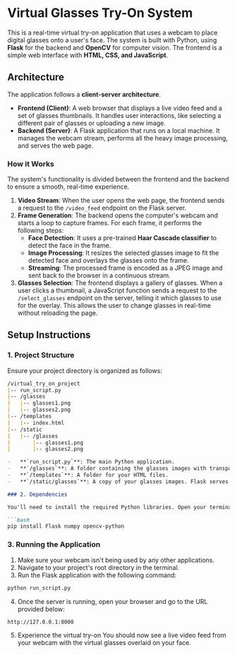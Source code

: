 # Virtual Glasses Try-On System

This is a real-time virtual try-on application that uses a webcam to place digital glasses onto a user's face. The system is built with Python, using **Flask** for the backend and **OpenCV** for computer vision. The frontend is a simple web interface with **HTML, CSS, and JavaScript**.

## Architecture

The application follows a **client-server architecture**.

* **Frontend (Client)**: A web browser that displays a live video feed and a set of glasses thumbnails. It handles user interactions, like selecting a different pair of glasses or uploading a new image.
* **Backend (Server)**: A Flask application that runs on a local machine. It manages the webcam stream, performs all the heavy image processing, and serves the web page.

### How it Works

The system's functionality is divided between the frontend and the backend to ensure a smooth, real-time experience.

1.  **Video Stream**: When the user opens the web page, the frontend sends a request to the `/video_feed` endpoint on the Flask server.
2.  **Frame Generation**: The backend opens the computer's webcam and starts a loop to capture frames. For each frame, it performs the following steps:
    * **Face Detection**: It uses a pre-trained **Haar Cascade classifier** to detect the face in the frame. 
    * **Image Processing**: It resizes the selected glasses image to fit the detected face and overlays the glasses onto the frame.
    * **Streaming**: The processed frame is encoded as a JPEG image and sent back to the browser in a continuous stream.
3.  **Glasses Selection**: The frontend displays a gallery of glasses. When a user clicks a thumbnail, a JavaScript function sends a request to the `/select_glasses` endpoint on the server, telling it which glasses to use for the overlay. This allows the user to change glasses in real-time without reloading the page.

## Setup Instructions 

### 1. Project Structure

Ensure your project directory is organized as follows:

```markdown
/virtual_try_on_project
|-- run_script.py
|-- /glasses
|   |-- glasses1.png
|   |-- glasses2.png
|-- /templates
|   |-- index.html
|-- /static
|   |-- /glasses
|       |-- glasses1.png
|       |-- glasses2.png

-   **`run_script.py`**: The main Python application.
-   **`/glasses`**: A folder containing the glasses images with transparent backgrounds. This is used by the backend.
-   **`/templates`**: A folder for your HTML files.
-   **`/static/glasses`**: A copy of your glasses images. Flask serves these to the frontend for the thumbnails.

### 2. Dependencies

You'll need to install the required Python libraries. Open your terminal or command prompt and run:

```bash
pip install Flask numpy opencv-python
```

### 3. Running the Application 

1. Make sure your webcam isn't being used by any other applications.
2. Navigate to your project's root directory in the terminal.
3. Run the Flask application with the following command:

```bash
python run_script.py
```
4. Once the server is running, open your browser and go to the URL provided below:

```bash
http://127.0.0.1:8000
```
5. Experience the virtual try-on
You should now see a live video feed from your webcam with the virtual glasses overlaid on your face. 
